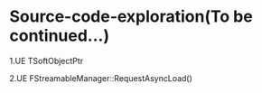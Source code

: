 # Source-code-exploration(To be continued...)

1.UE TSoftObjectPtr

2.UE FStreamableManager::RequestAsyncLoad()
